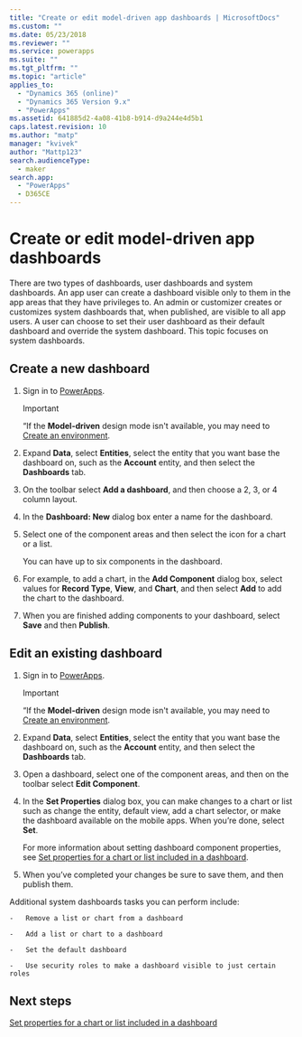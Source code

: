 ```yaml
---
title: "Create or edit model-driven app dashboards | MicrosoftDocs"
ms.custom: ""
ms.date: 05/23/2018
ms.reviewer: ""
ms.service: powerapps
ms.suite: ""
ms.tgt_pltfrm: ""
ms.topic: "article"
applies_to: 
  - "Dynamics 365 (online)"
  - "Dynamics 365 Version 9.x"
  - "PowerApps"
ms.assetid: 641885d2-4a08-41b8-b914-d9a244e4d5b1
caps.latest.revision: 10
ms.author: "matp"
manager: "kvivek"
author: "Mattp123"
search.audienceType: 
  - maker
search.app: 
  - "PowerApps"
  - D365CE
---
```

# Create or edit model-driven app dashboards

There are two types of dashboards, user dashboards and system dashboards. An app user can create a dashboard visible only to them in the app areas that they have privileges to. An admin or customizer creates or customizes system dashboards that, when published, are visible to all app users. A user can choose to set their user dashboard as their default dashboard and override the system dashboard. This topic focuses on system dashboards.  
  
<a name="BKMK_createdashboard"></a>   
## Create a new dashboard  
  
1.  Sign in to [PowerApps](https://web.powerapps.com/?utm_source=padocs&utm_medium=linkinadoc&utm_campaign=referralsfromdoc).

    > [!IMPORTANT]
    > “If the **Model-driven** design mode isn't available, you may need to [Create an environment](https://docs.microsoft.com/powerapps/administrator/create-environment).   
  
2. Expand **Data**, select **Entities**, select the entity that you want base the dashboard on, such as the **Account** entity, and then select the **Dashboards** tab. 

3. On the toolbar select **Add a dashboard**, and then choose a 2, 3, or 4 column layout.  
  
4.  In the **Dashboard: New** dialog box enter a name for the dashboard.  
  
5.  Select one of the component areas and then select the icon for a chart or a list.  
  
     You can have up to six components in the dashboard.  
  
6.  For example, to add a chart, in the **Add Component** dialog box, select values for **Record Type**, **View**, and **Chart**, and then select **Add** to add the chart to the dashboard.  
  
7.  When you are finished adding components to your dashboard, select **Save** and then **Publish**.  
  
<a name="BKMK_editdashboard"></a>   
## Edit an existing dashboard  
  
1. Sign in to [PowerApps](https://web.powerapps.com/?utm_source=padocs&utm_medium=linkinadoc&utm_campaign=referralsfromdoc).

    > [!IMPORTANT]
    > “If the **Model-driven** design mode isn't available, you may need to [Create an environment](https://docs.microsoft.com/powerapps/administrator/create-environment).    
  
2. Expand **Data**, select **Entities**, select the entity that you want base the dashboard on, such as the **Account** entity, and then select the **Dashboards** tab.  

3. Open a dashboard, select one of the component areas, and then on the toolbar select **Edit Component**.  
  
4.  In the **Set Properties** dialog box, you can make changes to a chart or list such as change the entity, default view, add a chart selector, or make the dashboard available on the mobile apps. When you’re done, select **Set**.  
  
     For more information about setting dashboard component properties, see [Set properties for a chart or list included in a dashboard](set-properties-chart-list-included-dashboard.md).  
  
4.  When you’ve completed your changes be sure to save them, and then publish them.  
  
 Additional system dashboards tasks you can perform include:  
  
    -   Remove a list or chart from a dashboard  
  
    -   Add a list or chart to a dashboard  
  
    -   Set the default dashboard  
  
    -   Use security roles to make a dashboard visible to just certain roles    
  
## Next steps  
[Set properties for a chart or list included in a dashboard](set-properties-chart-list-included-dashboard.md)
